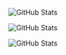 ![GitHub Stats](https://github-readme-stats.vercel.app/api?username=Armin041&theme=react&show_icons=true&hide_border=true&count_private=true)

![GitHub Stats](https://github-readme-stats.vercel.app/api/top-langs/?username=Armin041&theme=react&show_icons=true&hide_border=true&layout=compact)

![GitHub Stats](https://github-readme-stats.vercel.app/api?username=Armin041&theme=react&show_icons=true&hide_border=true&count_private=true)

